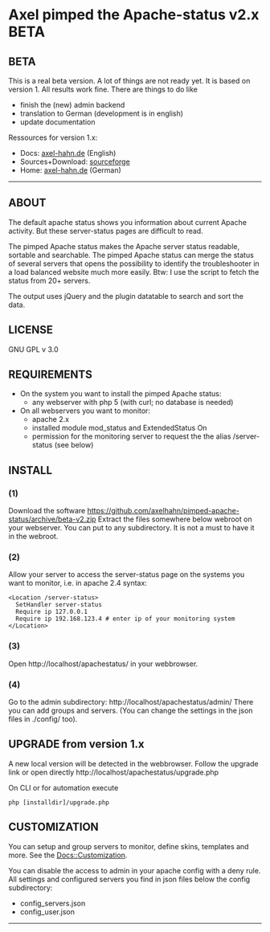 

# Axel pimped the Apache-status v2.x BETA

## BETA

This is a real beta version. A lot of things are not ready yet.
It is based on version 1. All results work fine. There are things to do like

  * finish the (new) admin backend
  * translation to German (development is in english)
  * update documentation


Ressources for version 1.x:

  * Docs: [axel-hahn.de](http://www.axel-hahn.de/docs/apachestatus/index.htm) (English)
  * Sources+Download: [sourceforge](http://sourceforge.net/projects/pimpapachestat/)
  * Home: [axel-hahn.de](http://www.axel-hahn.de/apachestatus) (German)


---


## ABOUT

  The default apache status shows you information about current Apache 
  activity. But these server-status pages are difficult to read.

  The pimped Apache status makes the Apache server status readable,
  sortable and searchable. 
  The pimped Apache status can merge the status of several servers
  that opens the possibility to identify the troubleshooter in a
  load balanced website much more easily. 
  Btw: I use the script to fetch the status from 20+ servers.

  The output uses jQuery and the plugin datatable to search and
  sort the data.

  
## LICENSE
  GNU GPL v 3.0


## REQUIREMENTS
  * On the system you want to install the pimped Apache status:
    - any webserver with php 5 (with curl; no database is needed)
  * On all webservers you want to monitor:
    - apache 2.x
    - installed module mod_status and ExtendedStatus On
    - permission for the monitoring server to request the the 
      alias /server-status (see below)


## INSTALL

### (1)
Download the software https://github.com/axelhahn/pimped-apache-status/archive/beta-v2.zip
Extract the files somewhere below webroot on your webserver. You 
can put to any subdirectory. It is not a must to have it in the 
webroot.

### (2)
Allow your server to access the server-status page on the systems 
you want to monitor, i.e. in apache 2.4 syntax:

    <Location /server-status> 
      SetHandler server-status 
      Require ip 127.0.0.1
      Require ip 192.168.123.4 # enter ip of your monitoring system
    </Location>


### (3) 
Open http://localhost/apachestatus/ in your webbrowser.

### (4)
Go to the admin subdirectory: http://localhost/apachestatus/admin/
There you can add groups and servers.
(You can change the settings in the json files in ./config/ too).


## UPGRADE from version 1.x

A new local version will be detected in the webbrowser. Follow the
upgrade link or open directly
http://localhost/apachestatus/upgrade.php

On CLI or for automation execute 

    php [installdir]/upgrade.php

## CUSTOMIZATION

You can setup and group servers to monitor, define skins, templates and more.
See the [Docs::Customization](http://www.axel-hahn.de/docs/apachestatus/custom.htm).

You can disable the access to admin in your apache config with a deny rule.
All settings and configured servers you find in json files below the
config subdirectory:
 - config_servers.json
 - config_user.json


----------------------------------------------------------------------
